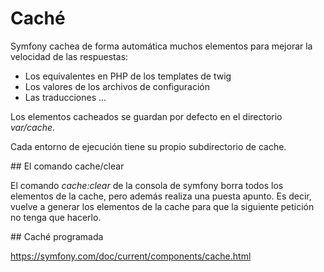 # Caché

Symfony cachea de forma automática muchos elementos para mejorar la velocidad de las respuestas:

- Los equivalentes en PHP de los templates de twig
- Los valores de los archivos de configuración
- Las traducciones
...

Los elementos cacheados se guardan por defecto en el directorio *var/cache*.

Cada entorno de ejecución tiene su propio subdirectorio de cache.


## El comando cache/clear

El comando *cache:clear* de la consola de symfony borra todos los elementos de la cache, 
pero además realiza una puesta apunto. Es decir, vuelve a generar los elementos de 
la cache para que la siguiente petición no tenga que hacerlo.


## Caché programada












https://symfony.com/doc/current/components/cache.html